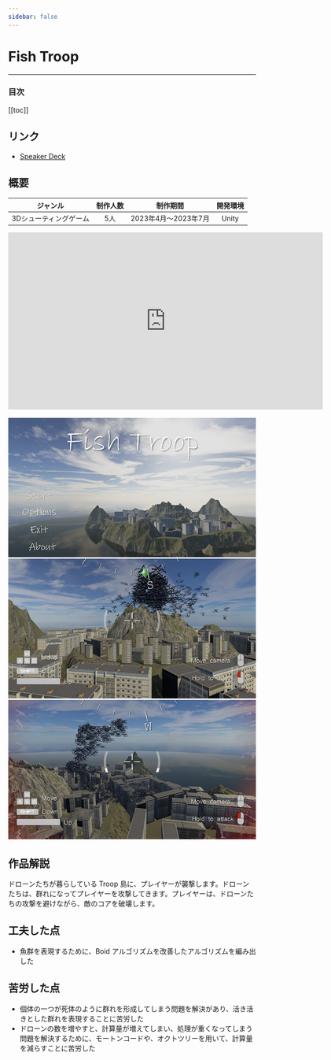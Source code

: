 ```yaml
---
sidebar: false
---
```


# Fish Troop
---

### 目次
[[toc]]

## リンク
- [Speaker Deck](https://speakerdeck.com/guinpen98/fish-troop)

## 概要
|ジャンル|制作人数|制作期間|開発環境|
|:---:|:---:|:---:|:---:|
|3Dシューティングゲーム|5人|2023年4月〜2023年7月|Unity|

<iframe width="640" height="360" src="https://www.youtube.com/embed/YjhAAt8Ro10" title="FishTroop" frameborder="0" allow="accelerometer; autoplay; clipboard-write; encrypted-media; gyroscope; picture-in-picture; web-share" allowfullscreen></iframe>

![FishTroop](../.vuepress/public/imgs/home/Vue-FishTroop.png)
![1](../.vuepress/public/imgs/works/FishTroop/1.png)
![2](../.vuepress/public/imgs/works/FishTroop/2.png)

## 作品解説
ドローンたちが暮らしている Troop 島に、プレイヤーが襲撃します。ドローンたちは、群れになってプレイヤーを攻撃してきます。プレイヤーは、ドローンたちの攻撃を避けながら、敵のコアを破壊します。

## 工夫した点
- 魚群を表現するために、Boid アルゴリズムを改善したアルゴリズムを編み出した

## 苦労した点
- 個体の一つが死体のように群れを形成してしまう問題を解決があり、活き活きとした群れを表現することに苦労した
- ドローンの数を増やすと、計算量が増えてしまい、処理が重くなってしまう問題を解決するために、モートンコードや、オクトツリーを用いて、計算量を減らすことに苦労した
